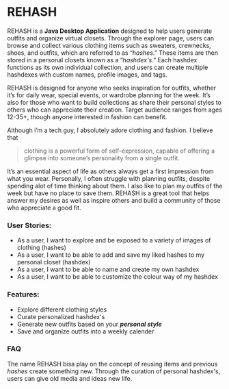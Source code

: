 
# REHASH 

REHASH is a **Java Desktop Application** designed to help users generate outfits and organize virtual closets. Through the explorer page, users can browse and collect various clothing items such as sweaters, crewnecks, shoes, and outfits, which are referred to as “*hashes*.” These items are then stored in a personal closets known as a “*hashdex's*.” Each hashdex functions as its own individual collection, and users can create multiple hashdexes with custom names, profile images, and tags.

REHASH is designed for anyone who seeks inspiration for outfits, whether it’s for daily wear, special events, or wardrobe planning for the week. It’s also for those who want to build collections as share their personal styles to others who can appreciate their creation. Target audience ranges from ages 12-35+, though anyone interested in fashion can benefit.

Although i’m a tech guy, I absolutely adore clothing and fashion. I believe that
 > clothing is a powerful form of self-expression, capable of offering a glimpse into someone’s personality from a single outfit. 

It’s an essential aspect of life as others always get a first impression from what you wear. Personally, I often struggle with planning outfits, despite spending alot of time thinking about them. I also like to plan my outfits of the week but have no place to save them. REHASH is a great tool that helps answer my desires as well as inspire others and build a community of those who appreciate a good fit.

### User Stories:

- As a user, I want to explore and be exposed to a variety of images of clothing (hashes)
- As a user, I want to be able to add and save my liked hashes to my personal closet (hashdex)
- As a user, I want to be able to name and create my own hashdex
- As a user, I want to be able to customize the colour way of my hashdex

### Features:
- Explore different clothing styles
- Curate personalized hashdex's
- Generate new outfits based on your ***personal style***
- Save and organize outfits into a weekly calender

### FAQ

The name REHASH bisa play on the concept of reusing items and previous *hashes* create something new. Through the curation of personal hashdex's, users can give old media and ideas new life.
